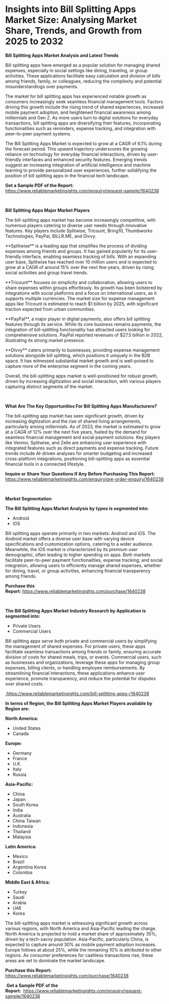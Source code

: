<p><h1>Insights into Bill Splitting Apps Market Size: Analysing Market Share, Trends, and Growth from 2025 to 2032</h1></p><p><strong>Bill Splitting Apps Market Analysis and Latest Trends</strong></p>
<p><p>Bill splitting apps have emerged as a popular solution for managing shared expenses, especially in social settings like dining, traveling, or group activities. These applications facilitate easy calculation and division of bills among friends, family, or colleagues, reducing the complexity and potential misunderstandings over payments. </p><p>The market for bill splitting apps has experienced notable growth as consumers increasingly seek seamless financial management tools. Factors driving this growth include the rising trend of shared experiences, increased mobile payment adoption, and heightened financial awareness among millennials and Gen Z. As more users turn to digital solutions for everyday transactions, bill splitting apps are diversifying their features, incorporating functionalities such as reminders, expense tracking, and integration with peer-to-peer payment systems.</p><p>The Bill Splitting Apps Market is expected to grow at a CAGR of 6.1% during the forecast period. This upward trajectory underscores the growing reliance on technology for everyday financial interactions, driven by user-friendly interfaces and enhanced security features. Emerging trends suggest an increasing integration of artificial intelligence and machine learning to provide personalized user experiences, further solidifying the position of bill splitting apps in the financial tech landscape.</p></p>
<p><strong>Get a Sample PDF of the Report:&nbsp;</strong> <a href="https://www.reliablemarketinsights.com/enquiry/request-sample/1640238?utm_campaign=2111&utm_medium=2&utm_source=Github&utm_content=ia&utm_term=16042025&utm_id=bill-splitting-apps">https://www.reliablemarketinsights.com/enquiry/request-sample/1640238</a></p>
<p>&nbsp;</p>
<p><strong>Bill Splitting Apps Major Market Players</strong></p>
<p><p>The bill-splitting apps market has become increasingly competitive, with numerous players catering to diverse user needs through innovative features. Key players include Splitwise, Tricount, Bring10, Thumbworks Technologies, PayPal, BILLR.ME, and Divvy. </p><p>**Splitwise** is a leading app that simplifies the process of dividing expenses among friends and groups. It has gained popularity for its user-friendly interface, enabling seamless tracking of bills. With an expanding user base, Splitwise has reached over 10 million users and is expected to grow at a CAGR of around 15% over the next few years, driven by rising social activities and group travel trends.</p><p>**Tricount** focuses on simplicity and collaboration, allowing users to share expenses within groups effortlessly. Its growth has been bolstered by integrations with social platforms and a focus on international users, as it supports multiple currencies. The market size for expense management apps like Tricount is estimated to reach $1 billion by 2025, with significant traction expected from urban communities.</p><p>**PayPal**, a major player in digital payments, also offers bill splitting features through its service. While its core business remains payments, the integration of bill-splitting functionality has attracted users looking for comprehensive solutions. PayPal reported revenues of $27.5 billion in 2022, illustrating its strong market presence.</p><p>**Divvy** caters primarily to businesses, providing expense management solutions alongside bill splitting, which positions it uniquely in the B2B space. It has witnessed substantial market growth and is well-poised to capture more of the enterprise segment in the coming years.</p><p>Overall, the bill-splitting apps market is well-positioned for robust growth, driven by increasing digitization and social interaction, with various players capturing distinct segments of the market.</p></p>
<p>&nbsp;</p>
<p><strong>What Are The Key Opportunities For Bill Splitting Apps Manufacturers?</strong></p>
<p><p>The bill-splitting app market has seen significant growth, driven by increasing digitization and the rise of shared living arrangements, particularly among millennials. As of 2023, the market is estimated to grow at a CAGR of 12% over the next five years, fueled by the demand for seamless financial management and social payment solutions. Key players like Venmo, Splitwise, and Zelle are enhancing user experience with integrated features such as direct payments and expense tracking. Future trends include AI-driven analyses for smarter budgeting and increased cross-platform integrations, positioning bill-splitting apps as essential financial tools in a connected lifestyle.</p></p>
<p><strong>Inquire or Share Your Questions If Any Before Purchasing This Report:</strong> <a href="https://www.reliablemarketinsights.com/enquiry/pre-order-enquiry/1640238?utm_campaign=2111&utm_medium=2&utm_source=Github&utm_content=ia&utm_term=16042025&utm_id=bill-splitting-apps">https://www.reliablemarketinsights.com/enquiry/pre-order-enquiry/1640238</a></p>
<p>&nbsp;</p>
<p><strong>Market Segmentation</strong></p>
<p><strong>The Bill Splitting Apps Market Analysis by types is segmented into:</strong></p>
<p><ul><li>Android</li><li>IOS</li></ul></p>
<p><p>Bill splitting apps operate primarily in two markets: Android and iOS. The Android market offers a diverse user base with varying device specifications and customization options, catering to a wider audience. Meanwhile, the iOS market is characterized by its premium user demographic, often leading to higher spending on apps. Both markets facilitate peer-to-peer payment functionalities, expense tracking, and social integration, allowing users to efficiently manage shared expenses, whether for dining, travel, or group activities, enhancing financial transparency among friends.</p></p>
<p><strong>Purchase this Report:&nbsp;</strong><a href="https://www.reliablemarketinsights.com/purchase/1640238?utm_campaign=2111&utm_medium=2&utm_source=Github&utm_content=ia&utm_term=16042025&utm_id=bill-splitting-apps">https://www.reliablemarketinsights.com/purchase/1640238</a></p>
<p>&nbsp;</p>
<p><strong>The Bill Splitting Apps Market Industry Research by Application is segmented into:</strong></p>
<p><ul><li>Private Users</li><li>Commercial Users</li></ul></p>
<p><p>Bill splitting apps serve both private and commercial users by simplifying the management of shared expenses. For private users, these apps facilitate seamless transactions among friends or family, ensuring accurate division of costs for shared meals, trips, or events. Commercial users, such as businesses and organizations, leverage these apps for managing group expenses, billing clients, or handling employee reimbursements. By streamlining financial interactions, these applications enhance user experience, promote transparency, and reduce the potential for disputes over shared costs.</p></p>
<p><a href="https://www.reliablemarketinsights.com/bill-splitting-apps-r1640238?utm_campaign=2111&utm_medium=2&utm_source=Github&utm_content=ia&utm_term=16042025&utm_id=bill-splitting-apps">&nbsp;https://www.reliablemarketinsights.com/bill-splitting-apps-r1640238</a></p>
<p><strong>In terms of Region, the Bill Splitting Apps Market Players available by Region are:</strong></p>
<p>
    <p> <strong> North America: </strong>
        <ul>
            <li>United States</li>
            <li>Canada</li>
        </ul>
        </p> 
    <p> <strong> Europe: </strong>
        <ul>
            <li>Germany</li>
            <li>France</li>
            <li>U.K.</li>
            <li>Italy</li>
            <li>Russia</li>
        </ul>
        </p> 
    <p> <strong> Asia-Pacific: </strong>
        <ul>
            <li>China</li>
            <li>Japan</li>
            <li>South Korea</li>
            <li>India</li>
            <li>Australia</li>
            <li>China Taiwan</li>
            <li>Indonesia</li>
            <li>Thailand</li>
            <li>Malaysia</li>
        </ul>
        </p> 
    <p> <strong> Latin America: </strong>
        <ul>
            <li>Mexico</li>
            <li>Brazil</li>
            <li>Argentina Korea</li>
            <li>Colombia</li>
        </ul>
        </p> 
    <p> <strong> Middle East & Africa: </strong>
        <ul>
            <li>Turkey</li>
            <li>Saudi</li>
            <li>Arabia</li>
            <li>UAE</li>
            <li>Korea</li>
        </ul>
    </p>
    </p>
<p><p>The bill-splitting apps market is witnessing significant growth across various regions, with North America and Asia-Pacific leading the charge. North America is projected to hold a market share of approximately 35%, driven by a tech-savvy population. Asia-Pacific, particularly China, is expected to capture around 30% as mobile payment adoption increases. Europe follows at about 25%, while the remaining 10% is attributed to other regions. As consumer preferences for cashless transactions rise, these areas are set to dominate the market landscape.</p></p>
<p><strong>Purchase this Report: </strong><a href="https://www.reliablemarketinsights.com/purchase/1640238?utm_campaign=2111&utm_medium=2&utm_source=Github&utm_content=ia&utm_term=16042025&utm_id=bill-splitting-apps">https://www.reliablemarketinsights.com/purchase/1640238</a></p>
<p>&nbsp;<strong>Get a Sample PDF of the Report:&nbsp;&nbsp;</strong><a href="https://www.reliablemarketinsights.com/enquiry/request-sample/1640238?utm_campaign=2111&utm_medium=2&utm_source=Github&utm_content=ia&utm_term=16042025&utm_id=bill-splitting-apps">https://www.reliablemarketinsights.com/enquiry/request-sample/1640238</a></p>
<p><strong></strong></p>
<p><p></p><p></p><p></p></p>